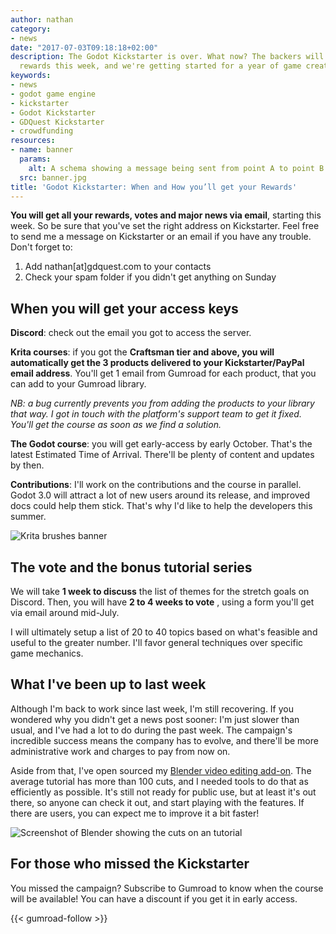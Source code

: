 ```yaml
---
author: nathan
category:
- news
date: "2017-07-03T09:18:18+02:00"
description: The Godot Kickstarter is over. What now? The backers will get their first
  rewards this week, and we're getting started for a year of game creation tutorials.
keywords:
- news
- godot game engine
- kickstarter
- Godot Kickstarter
- GDQuest Kickstarter
- crowdfunding
resources:
- name: banner
  params:
    alt: A schema showing a message being sent from point A to point B
  src: banner.jpg
title: 'Godot Kickstarter: When and How you’ll get your Rewards'
---
```



**You will get all your rewards, votes and major news via email**, starting this week. So be sure that you've set the right address on Kickstarter. Feel free to send me a message on Kickstarter or an email if you have any trouble. Don't forget to:

1. Add nathan[at]gdquest.com to your contacts
1. Check your spam folder if you didn't get anything on Sunday


## When you will get your access keys

**Discord**: check out the email you got to access the server.

**Krita courses**: if you got the **Craftsman tier and above, you will automatically get the 3 products delivered to your Kickstarter/PayPal email address**. You'll get 1 email from Gumroad for each product, that you can add to your Gumroad library. 

_NB: a bug currently prevents you from adding the products to your library that way. I got in touch with the platform's support team to get it fixed. You'll get the course as soon as we find a solution._

**The Godot course**: you will get early-access by early October. That's the latest Estimated Time of Arrival. There'll be plenty of content and updates by then.

**Contributions**: I'll work on the contributions and the course in parallel. Godot 3.0 will attract a lot of new users around its release, and improved docs could help them stick. That's why I'd like to help the developers this summer.

![Krita brushes banner](/img/page/krita-brushes/krita-brushes-banner-lite.jpg)


## The vote and the bonus tutorial series

We will take **1 week to discuss** the list of themes for the stretch goals on Discord. Then, you will have **2 to 4 weeks to vote** , using a form you'll get via email around mid-July.

I will ultimately setup a list of 20 to 40 topics based on what's feasible and useful to the greater number. I'll favor general techniques over specific game mechanics.


## What I've been up to last week

Although I'm back to work since last week, I'm still recovering. If you wondered why you didn't get a news post sooner: I'm just slower than usual, and I've had a lot to do during the past week. The campaign's incredible success means the company has to evolve, and there'll be more administrative work and charges to pay from now on.

Aside from that, I've open sourced my [Blender video editing add-on](//github.com/GDQuest/GDQuest-VSE). The average tutorial has more than 100 cuts, and I needed tools to do that as efficiently as possible. It's still not ready for public use, but at least it's out there, so anyone can check it out, and start playing with the features. If there are users, you can expect me to improve it a bit faster!

![Screenshot of Blender showing the cuts on an tutorial](cuts-on-tutorials.jpg)


## For those who missed the Kickstarter

You missed the campaign? Subscribe to Gumroad to know when the course will be available! You can have a discount if you get it in early access.

{{< gumroad-follow >}}
